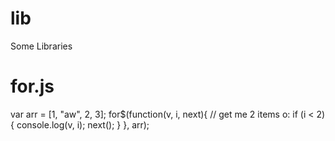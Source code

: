 # lib
Some Libraries
# for.js

var arr = [1, "aw", 2, 3];
for$(function(v, i, next){
	// get me 2 items o:
	if (i < 2)
	{
		console.log(v, i);
		next();
	}
}, arr);
